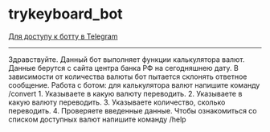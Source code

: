 # trykeyboard_bot
[Для доступу к ботту в Telegram](https://t.me/testik1_bot)

---

Здравствуйте. Данный бот выполняет функции калькулятора валют.
Данные берутся c сайта центра банка РФ на сегодняшнею дату. В зависимости от количества валюты бот пытается склонять ответное сообщение.
Работа с ботом: для калькулятора валют напишите команду /convert
      1. Указываете в какую валюту переводить.
      2. Указываете в какую валюту переводить.
      3. Указываете количество, сколько переводить.
      4. Проверяете введенные данные.
Чтобы ознакомиться со списком доступных валют напишите команду /help
